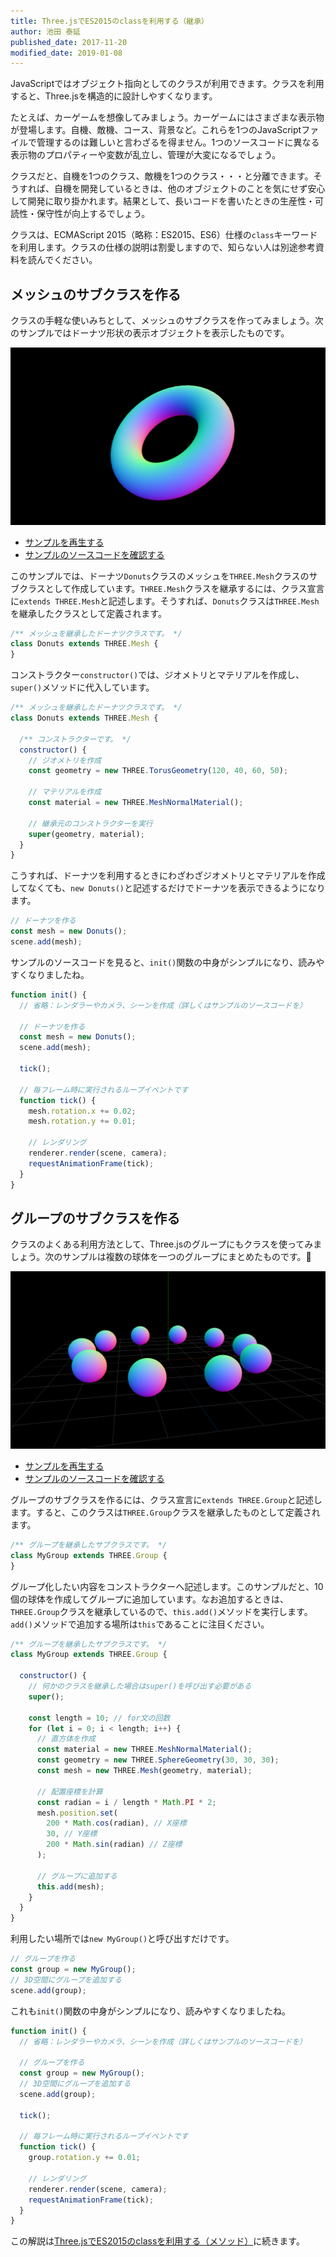 ```yaml
---
title: Three.jsでES2015のclassを利用する（継承）
author: 池田 泰延
published_date: 2017-11-20
modified_date: 2019-01-08
---
```


JavaScriptではオブジェクト指向としてのクラスが利用できます。クラスを利用すると、Three.jsを構造的に設計しやすくなります。

たとえば、カーゲームを想像してみましょう。カーゲームにはさまざまな表示物が登場します。自機、敵機、コース、背景など。これらを1つのJavaScriptファイルで管理するのは難しいと言わざるを得ません。1つのソースコードに異なる表示物のプロパティーや変数が乱立し、管理が大変になるでしょう。

クラスだと、自機を1つのクラス、敵機を1つのクラス・・・と分離できます。そうすれば、自機を開発しているときは、他のオブジェクトのことを気にせず安心して開発に取り掛かれます。結果として、長いコードを書いたときの生産性・可読性・保守性が向上するでしょう。

クラスは、ECMAScript 2015（略称：ES2015、ES6）仕様の`class`キーワードを利用します。クラスの仕様の説明は割愛しますので、知らない人は別途参考資料を読んでください。


## メッシュのサブクラスを作る

クラスの手軽な使いみちとして、メッシュのサブクラスを作ってみましょう。次のサンプルではドーナツ形状の表示オブジェクトを表示したものです。

![](../imgs/class_mesh.png)

- [サンプルを再生する](https://ics-creative.github.io/tutorial-three/samples/class_mesh.html)
- [サンプルのソースコードを確認する](../samples/class_mesh.html)


このサンプルでは、ドーナツ`Donuts`クラスのメッシュを`THREE.Mesh`クラスのサブクラスとして作成しています。`THREE.Mesh`クラスを継承するには、クラス宣言に`extends THREE.Mesh`と記述します。そうすれば、`Donuts`クラスは`THREE.Mesh`を継承したクラスとして定義されます。

```js
/** メッシュを継承したドーナツクラスです。 */
class Donuts extends THREE.Mesh {
}
```

コンストラクター`constructor()`では、ジオメトリとマテリアルを作成し、`super()`メソッドに代入しています。


```js
/** メッシュを継承したドーナツクラスです。 */
class Donuts extends THREE.Mesh {

  /** コンストラクターです。 */
  constructor() {
    // ジオメトリを作成
    const geometry = new THREE.TorusGeometry(120, 40, 60, 50);

    // マテリアルを作成
    const material = new THREE.MeshNormalMaterial();

    // 継承元のコンストラクターを実行
    super(geometry, material);
  }
}
```

こうすれば、ドーナツを利用するときにわざわざジオメトリとマテリアルを作成してなくても、`new Donuts()`と記述するだけでドーナツを表示できるようになります。



```js
// ドーナツを作る
const mesh = new Donuts();
scene.add(mesh);
```

サンプルのソースコードを見ると、`init()`関数の中身がシンプルになり、読みやすくなりましたね。

```js
function init() {
  // 省略：レンダラーやカメラ、シーンを作成（詳しくはサンプルのソースコードを）

  // ドーナツを作る
  const mesh = new Donuts();
  scene.add(mesh);

  tick();

  // 毎フレーム時に実行されるループイベントです
  function tick() {
    mesh.rotation.x += 0.02;
    mesh.rotation.y += 0.01;

    // レンダリング
    renderer.render(scene, camera);
    requestAnimationFrame(tick);
  }
}
```

## グループのサブクラスを作る

クラスのよくある利用方法として、Three.jsのグループにもクラスを使ってみましょう。次のサンプルは複数の球体を一つのグループにまとめたものです。

![](../imgs/class_group.png)

- [サンプルを再生する](https://ics-creative.github.io/tutorial-three/samples/class_group.html)
- [サンプルのソースコードを確認する](../samples/class_group.html)


グループのサブクラスを作るには、クラス宣言に`extends THREE.Group`と記述します。すると、このクラスは`THREE.Group`クラスを継承したものとして定義されます。

```js
/** グループを継承したサブクラスです。 */
class MyGroup extends THREE.Group {
}
```

グループ化したい内容をコンストラクターへ記述します。このサンプルだと、10個の球体を作成してグループに追加しています。なお追加するときは、`THREE.Group`クラスを継承しているので、`this.add()`メソッドを実行します。`add()`メソッドで追加する場所は`this`であることに注目ください。

```js
/** グループを継承したサブクラスです。 */
class MyGroup extends THREE.Group {

  constructor() {
    // 何かのクラスを継承した場合はsuper()を呼び出す必要がある
    super();

    const length = 10; // for文の回数
    for (let i = 0; i < length; i++) {
      // 直方体を作成
      const material = new THREE.MeshNormalMaterial();
      const geometry = new THREE.SphereGeometry(30, 30, 30);
      const mesh = new THREE.Mesh(geometry, material);

      // 配置座標を計算
      const radian = i / length * Math.PI * 2;
      mesh.position.set(
        200 * Math.cos(radian), // X座標
        30, // Y座標
        200 * Math.sin(radian) // Z座標
      );

      // グループに追加する
      this.add(mesh);
    }
  }
}
```

利用したい場所では`new MyGroup()`と呼び出すだけです。

```js
// グループを作る
const group = new MyGroup();
// 3D空間にグループを追加する
scene.add(group);
```

これも`init()`関数の中身がシンプルになり、読みやすくなりましたね。

```js
function init() {
  // 省略：レンダラーやカメラ、シーンを作成（詳しくはサンプルのソースコードを）

  // グループを作る
  const group = new MyGroup();
  // 3D空間にグループを追加する
  scene.add(group);

  tick();

  // 毎フレーム時に実行されるループイベントです
  function tick() {
    group.rotation.y += 0.01;

    // レンダリング
    renderer.render(scene, camera);
    requestAnimationFrame(tick);
  }
}
```

この解説は[Three.jsでES2015のclassを利用する（メソッド）](class_method.md)に続きます。

